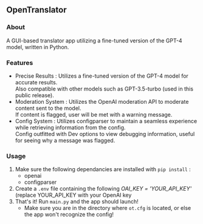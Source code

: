 ## OpenTranslator

### About
A GUI-based translator app utilizing a fine-tuned version of the GPT-4 model, written in Python.

### Features
- Precise Results : Utilizes a fine-tuned version of the GPT-4 model for accurate results.
  <br/>Also compatible with other models such as GPT-3.5-turbo (used in this public release).
- Moderation System : Utilizes the OpenAI moderation API to moderate content sent to the model.
  <br/>If content is flagged, user will be met with a warning message.
- Config System : Utilizes configparser to maintain a seamless experience while retrieving information from the config.
  <br/>Config outfitted with Dev options to view debugging information, useful for seeing why a message was flagged.

### Usage
1. Make sure the following dependancies are installed with `pip install` :
    - openai
    - configparser
2. Create a `.env` file containing the following *OAI_KEY = 'YOUR_API_KEY'* (replace YOUR_API_KEY with your OpenAI key
3. That's it! Run `main.py` and the app should launch!
     - Make sure you are in the directory where `ot.cfg` is located, or else the app won't recognize the config!
